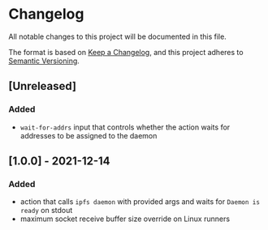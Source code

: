 # Changelog
All notable changes to this project will be documented in this file.

The format is based on [Keep a Changelog](https://keepachangelog.com/en/1.0.0/),
and this project adheres to [Semantic Versioning](https://semver.org/spec/v2.0.0.html).

## [Unreleased]
### Added
- `wait-for-addrs` input that controls whether the action waits for addresses to be assigned to the daemon

## [1.0.0] - 2021-12-14
### Added
- action that calls `ipfs daemon` with provided args and waits for `Daemon is ready` on stdout
- maximum socket receive buffer size override on Linux runners
